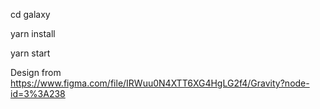 cd galaxy

yarn install

yarn start

Design from https://www.figma.com/file/IRWuu0N4XTT6XG4HgLG2f4/Gravity?node-id=3%3A238
